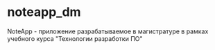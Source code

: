 # noteapp_dm
NoteApp - приложение разрабатываемое в магистратуре в рамках учебного курса "Технологии разработки ПО"
